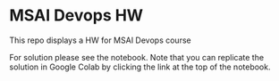 # MSAI Devops HW
This repo displays a HW for MSAI Devops course

For solution please see the notebook. Note that you can replicate the solution in Google Colab by clicking the link at the top of the notebook.
